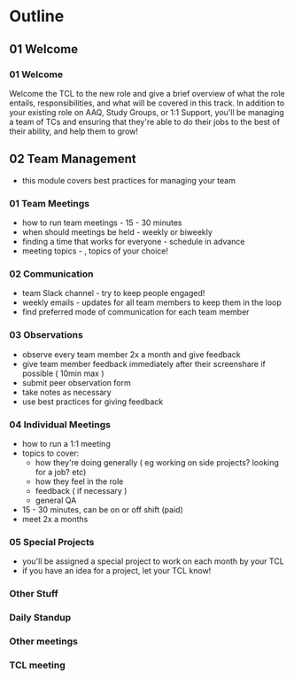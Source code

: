 # Outline

## 01 Welcome

### 01 Welcome
Welcome the TCL to the new role and give a brief overview of what the role entails, responsibilities, and what will be covered in this track.
In addition to your existing role on AAQ, Study Groups, or 1:1 Support, you'll be managing a team of TCs and ensuring that they're able to do their jobs to the best of their ability, and help them to grow!

## 02 Team Management
- this module covers best practices for managing your team

### 01 Team Meetings
  - how to run team meetings - 15 - 30 minutes
  - when should meetings be held - weekly or biweekly
  - finding a time that works for everyone - schedule in advance
  - meeting topics - , topics of your choice!

### 02 Communication
  - team Slack channel - try to keep people engaged!
  - weekly emails - updates for all team members to keep them in the loop
  - find preferred mode of communication for each team member

### 03 Observations
  - observe every team member 2x a month and give feedback
  - give team member feedback immediately after their screenshare if possible ( 10min max )
  - submit peer observation form
  - take notes as necessary
  - use best practices for giving feedback 

### 04 Individual Meetings
  - how to run a 1:1 meeting
  - topics to cover:
    - how they're doing generally ( eg working on side projects? looking for a job? etc)
    - how they feel in the role
    - feedback ( if necessary )
    - general QA
  - 15 - 30 minutes, can be on or off shift (paid)
  - meet 2x a months

### 05 Special Projects
  - you'll be assigned a special project to work on each month by your TCL
  - if you have an idea for a project, let your TCL know!

### Other Stuff

### Daily Standup
### Other meetings
### TCL meeting 

